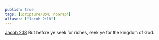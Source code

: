 ```yaml
---
publish: true
tags: [Scripture/BoM, noGraph]
aliases: ["Jacob 2:18"]
---
```

[Jacob 2:18](https://churchofjesuschrist.org/study/scriptures/bofm/jacob/2?lang=eng&id=p18#p18) But before ye seek for riches, seek ye for the kingdom of God.
